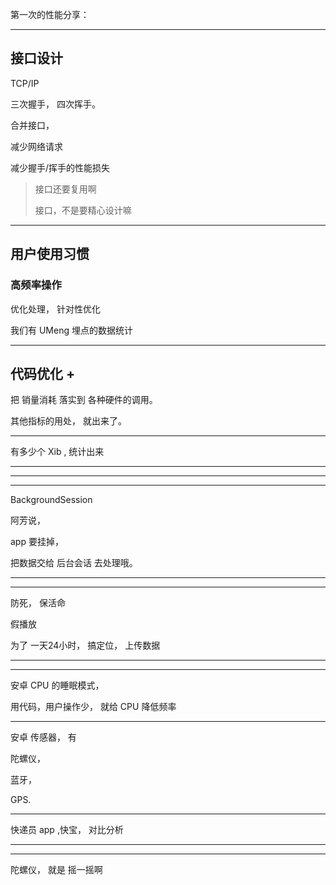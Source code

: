 




第一次的性能分享：


<hr>


## 接口设计

TCP/IP 


三次握手， 四次挥手。



合并接口，

减少网络请求

减少握手/挥手的性能损失



> 接口还要复用啊
>
> 接口，不是要精心设计嘛

<hr>

## 用户使用习惯

### 高频率操作

优化处理， 针对性优化


我们有 UMeng 埋点的数据统计

<hr>



## 代码优化 +

把 销量消耗 落实到 各种硬件的调用。


其他指标的用处， 就出来了。

<hr>


有多少个 Xib , 统计出来



<hr>




<hr>



<hr>

BackgroundSession


阿芳说，

app 要挂掉， 

把数据交给 后台会话 去处理哦。

<hr>


<hr>

防死， 保活命


假播放

为了 一天24小时， 搞定位， 上传数据



<hr>
<hr>

安卓 CPU 的睡眠模式，


用代码，用户操作少， 就给 CPU 降低频率



<hr>


安卓 传感器， 有 

陀螺仪，

蓝牙，

GPS.


<hr>



快递员 app ,快宝， 对比分析



<hr>
<hr>



陀螺仪， 就是 摇一摇啊